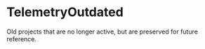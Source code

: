# TelemetryOutdated
Old projects that are no longer active, but are preserved for future reference.
